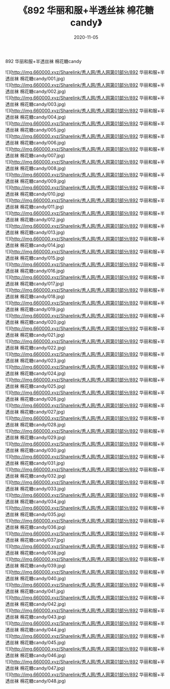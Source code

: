 ﻿---
layout: post
title:  《892 华丽和服+半透丝袜 棉花糖candy》
date:   2020-11-05
img: http://img.660000.xyz/Sharelink/秀人网/秀人网第01部分/892 华丽和服+半透丝袜 棉花糖candy/000.jpg
categories: [美女, 清纯, 唯美]
---

892 华丽和服+半透丝袜 棉花糖candy

  ![](http://img.660000.xyz/Sharelink/秀人网/秀人网第01部分/892 华丽和服+半透丝袜 棉花糖candy/001.jpg) <br> ![](http://img.660000.xyz/Sharelink/秀人网/秀人网第01部分/892 华丽和服+半透丝袜 棉花糖candy/002.jpg) <br> ![](http://img.660000.xyz/Sharelink/秀人网/秀人网第01部分/892 华丽和服+半透丝袜 棉花糖candy/003.jpg) <br> ![](http://img.660000.xyz/Sharelink/秀人网/秀人网第01部分/892 华丽和服+半透丝袜 棉花糖candy/004.jpg) <br> ![](http://img.660000.xyz/Sharelink/秀人网/秀人网第01部分/892 华丽和服+半透丝袜 棉花糖candy/005.jpg) <br> ![](http://img.660000.xyz/Sharelink/秀人网/秀人网第01部分/892 华丽和服+半透丝袜 棉花糖candy/006.jpg) <br> ![](http://img.660000.xyz/Sharelink/秀人网/秀人网第01部分/892 华丽和服+半透丝袜 棉花糖candy/007.jpg) <br> ![](http://img.660000.xyz/Sharelink/秀人网/秀人网第01部分/892 华丽和服+半透丝袜 棉花糖candy/008.jpg) <br> ![](http://img.660000.xyz/Sharelink/秀人网/秀人网第01部分/892 华丽和服+半透丝袜 棉花糖candy/009.jpg) <br> ![](http://img.660000.xyz/Sharelink/秀人网/秀人网第01部分/892 华丽和服+半透丝袜 棉花糖candy/010.jpg) <br> ![](http://img.660000.xyz/Sharelink/秀人网/秀人网第01部分/892 华丽和服+半透丝袜 棉花糖candy/011.jpg) <br> ![](http://img.660000.xyz/Sharelink/秀人网/秀人网第01部分/892 华丽和服+半透丝袜 棉花糖candy/012.jpg) <br> ![](http://img.660000.xyz/Sharelink/秀人网/秀人网第01部分/892 华丽和服+半透丝袜 棉花糖candy/013.jpg) <br> ![](http://img.660000.xyz/Sharelink/秀人网/秀人网第01部分/892 华丽和服+半透丝袜 棉花糖candy/014.jpg) <br> ![](http://img.660000.xyz/Sharelink/秀人网/秀人网第01部分/892 华丽和服+半透丝袜 棉花糖candy/015.jpg) <br> ![](http://img.660000.xyz/Sharelink/秀人网/秀人网第01部分/892 华丽和服+半透丝袜 棉花糖candy/016.jpg) <br> ![](http://img.660000.xyz/Sharelink/秀人网/秀人网第01部分/892 华丽和服+半透丝袜 棉花糖candy/017.jpg) <br> ![](http://img.660000.xyz/Sharelink/秀人网/秀人网第01部分/892 华丽和服+半透丝袜 棉花糖candy/018.jpg) <br> ![](http://img.660000.xyz/Sharelink/秀人网/秀人网第01部分/892 华丽和服+半透丝袜 棉花糖candy/019.jpg) <br> ![](http://img.660000.xyz/Sharelink/秀人网/秀人网第01部分/892 华丽和服+半透丝袜 棉花糖candy/020.jpg) <br> ![](http://img.660000.xyz/Sharelink/秀人网/秀人网第01部分/892 华丽和服+半透丝袜 棉花糖candy/021.jpg) <br> ![](http://img.660000.xyz/Sharelink/秀人网/秀人网第01部分/892 华丽和服+半透丝袜 棉花糖candy/022.jpg) <br> ![](http://img.660000.xyz/Sharelink/秀人网/秀人网第01部分/892 华丽和服+半透丝袜 棉花糖candy/023.jpg) <br> ![](http://img.660000.xyz/Sharelink/秀人网/秀人网第01部分/892 华丽和服+半透丝袜 棉花糖candy/024.jpg) <br> ![](http://img.660000.xyz/Sharelink/秀人网/秀人网第01部分/892 华丽和服+半透丝袜 棉花糖candy/025.jpg) <br> ![](http://img.660000.xyz/Sharelink/秀人网/秀人网第01部分/892 华丽和服+半透丝袜 棉花糖candy/026.jpg) <br> ![](http://img.660000.xyz/Sharelink/秀人网/秀人网第01部分/892 华丽和服+半透丝袜 棉花糖candy/027.jpg) <br> ![](http://img.660000.xyz/Sharelink/秀人网/秀人网第01部分/892 华丽和服+半透丝袜 棉花糖candy/028.jpg) <br> ![](http://img.660000.xyz/Sharelink/秀人网/秀人网第01部分/892 华丽和服+半透丝袜 棉花糖candy/029.jpg) <br> ![](http://img.660000.xyz/Sharelink/秀人网/秀人网第01部分/892 华丽和服+半透丝袜 棉花糖candy/030.jpg) <br> ![](http://img.660000.xyz/Sharelink/秀人网/秀人网第01部分/892 华丽和服+半透丝袜 棉花糖candy/031.jpg) <br> ![](http://img.660000.xyz/Sharelink/秀人网/秀人网第01部分/892 华丽和服+半透丝袜 棉花糖candy/032.jpg) <br> ![](http://img.660000.xyz/Sharelink/秀人网/秀人网第01部分/892 华丽和服+半透丝袜 棉花糖candy/033.jpg) <br> ![](http://img.660000.xyz/Sharelink/秀人网/秀人网第01部分/892 华丽和服+半透丝袜 棉花糖candy/034.jpg) <br> ![](http://img.660000.xyz/Sharelink/秀人网/秀人网第01部分/892 华丽和服+半透丝袜 棉花糖candy/035.jpg) <br> ![](http://img.660000.xyz/Sharelink/秀人网/秀人网第01部分/892 华丽和服+半透丝袜 棉花糖candy/036.jpg) <br> ![](http://img.660000.xyz/Sharelink/秀人网/秀人网第01部分/892 华丽和服+半透丝袜 棉花糖candy/037.jpg) <br> ![](http://img.660000.xyz/Sharelink/秀人网/秀人网第01部分/892 华丽和服+半透丝袜 棉花糖candy/038.jpg) <br> ![](http://img.660000.xyz/Sharelink/秀人网/秀人网第01部分/892 华丽和服+半透丝袜 棉花糖candy/039.jpg) <br> ![](http://img.660000.xyz/Sharelink/秀人网/秀人网第01部分/892 华丽和服+半透丝袜 棉花糖candy/040.jpg) <br> ![](http://img.660000.xyz/Sharelink/秀人网/秀人网第01部分/892 华丽和服+半透丝袜 棉花糖candy/041.jpg) <br> ![](http://img.660000.xyz/Sharelink/秀人网/秀人网第01部分/892 华丽和服+半透丝袜 棉花糖candy/042.jpg) <br> ![](http://img.660000.xyz/Sharelink/秀人网/秀人网第01部分/892 华丽和服+半透丝袜 棉花糖candy/043.jpg) <br> ![](http://img.660000.xyz/Sharelink/秀人网/秀人网第01部分/892 华丽和服+半透丝袜 棉花糖candy/044.jpg) <br> ![](http://img.660000.xyz/Sharelink/秀人网/秀人网第01部分/892 华丽和服+半透丝袜 棉花糖candy/045.jpg) <br> ![](http://img.660000.xyz/Sharelink/秀人网/秀人网第01部分/892 华丽和服+半透丝袜 棉花糖candy/046.jpg) <br> ![](http://img.660000.xyz/Sharelink/秀人网/秀人网第01部分/892 华丽和服+半透丝袜 棉花糖candy/047.jpg) <br> ![](http://img.660000.xyz/Sharelink/秀人网/秀人网第01部分/892 华丽和服+半透丝袜 棉花糖candy/048.jpg) <br>